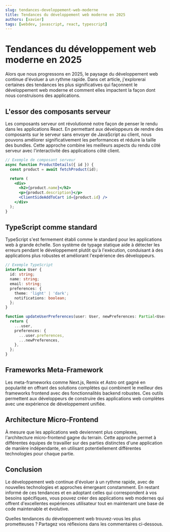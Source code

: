 ```yaml
---
slug: tendances-developpement-web-moderne
title: Tendances du développement web moderne en 2025
authors: [xavier]
tags: [webdev, javascript, react, typescript]
---
```


# Tendances du développement web moderne en 2025

Alors que nous progressons en 2025, le paysage du développement web continue d'évoluer à un rythme rapide. Dans cet article, j'explorerai certaines des tendances les plus significatives qui façonnent le développement web moderne et comment elles impactent la façon dont nous construisons des applications.

<!-- truncate -->

## L'essor des composants serveur

Les composants serveur ont révolutionné notre façon de penser le rendu dans les applications React. En permettant aux développeurs de rendre des composants sur le serveur sans envoyer de JavaScript au client, nous pouvons améliorer significativement les performances et réduire la taille des bundles. Cette approche combine les meilleurs aspects du rendu côté serveur avec l'interactivité des applications côté client.

```jsx
// Exemple de composant serveur
async function ProductDetails({ id }) {
  const product = await fetchProduct(id);

  return (
    <div>
      <h2>{product.name}</h2>
      <p>{product.description}</p>
      <ClientSideAddToCart id={product.id} />
    </div>
  );
}
```

## TypeScript comme standard

TypeScript s'est fermement établi comme le standard pour les applications web à grande échelle. Son système de typage statique aide à détecter les erreurs pendant le développement plutôt qu'à l'exécution, conduisant à des applications plus robustes et améliorant l'expérience des développeurs.

```typescript
// Exemple TypeScript
interface User {
  id: string;
  name: string;
  email: string;
  preferences: {
    theme: 'light' | 'dark';
    notifications: boolean;
  };
}

function updateUserPreferences(user: User, newPreferences: Partial<User['preferences']>): User {
  return {
    ...user,
    preferences: {
      ...user.preferences,
      ...newPreferences,
    },
  };
}
```

## Frameworks Meta-Framework

Les meta-frameworks comme Next.js, Remix et Astro ont gagné en popularité en offrant des solutions complètes qui combinent le meilleur des frameworks frontend avec des fonctionnalités backend robustes. Ces outils permettent aux développeurs de construire des applications web complètes avec une expérience de développement unifiée.

## Architecture Micro-Frontend

À mesure que les applications web deviennent plus complexes, l'architecture micro-frontend gagne du terrain. Cette approche permet à différentes équipes de travailler sur des parties distinctes d'une application de manière indépendante, en utilisant potentiellement différentes technologies pour chaque partie.

## Conclusion

Le développement web continue d'évoluer à un rythme rapide, avec de nouvelles technologies et approches émergeant constamment. En restant informé de ces tendances et en adoptant celles qui correspondent à vos besoins spécifiques, vous pouvez créer des applications web modernes qui offrent d'excellentes expériences utilisateur tout en maintenant une base de code maintenable et évolutive.

Quelles tendances du développement web trouvez-vous les plus prometteuses ? Partagez vos réflexions dans les commentaires ci-dessous.

